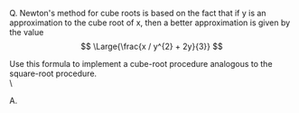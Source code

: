 Q. Newton's method for cube roots is based on the fact that if y is an approximation to the cube root of x, then a better approximation is given by the value \
$$
\Large{\frac{x / y^{2} + 2y}{3}}
$$

Use this formula to implement a cube-root procedure analogous to the square-root procedure.
\
\

A.
